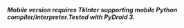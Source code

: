 **_Mobile version requires TkInter supporting mobile Python compiler/interpreter.Tested with PyDroid 3._**
